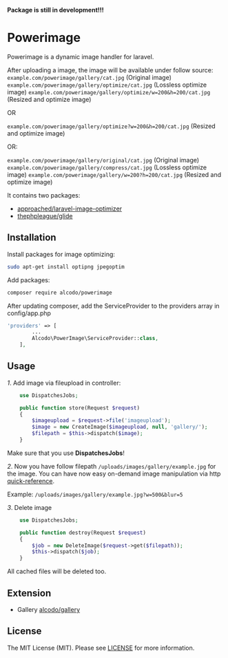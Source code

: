 **Package is still in development!!!**

# Powerimage
Powerimage is a dynamic image handler for laravel.

After uploading a image, the image will be available under follow source:
```example.com/powerimage/gallery/cat.jpg``` (Original image)
```example.com/powerimage/gallery/optimize/cat.jpg``` (Lossless optimize image)
```example.com/powerimage/gallery/optimize/w=200&h=200/cat.jpg``` (Resized and optimize image)

OR

```example.com/powerimage/gallery/optimize?w=200&h=200/cat.jpg``` (Resized and optimize image)

OR:

```example.com/powerimage/gallery/original/cat.jpg``` (Original image)
```example.com/powerimage/gallery/compress/cat.jpg``` (Lossless optimize image)
```example.com/powerimage/gallery/w=200?h=200/cat.jpg``` (Resized and optimize image)


It contains two packages:
- [approached/laravel-image-optimizer](https://github.com/approached/laravel-image-optimizer)
- [thephpleague/glide](https://github.com/thephpleague/glide)

## Installation

Install packages for image optimizing:
```bash
sudo apt-get install optipng jpegoptim
```

Add packages:
```bash
composer require alcodo/powerimage
```

After updating composer, add the ServiceProvider to the providers array in config/app.php
```php
'providers' => [
        ...
        Alcodo\PowerImage\ServiceProvider::class,
    ],
```

## Usage

*1*. Add image via fileupload in controller:
```php
    use DispatchesJobs;

    public function store(Request $request)
    {
        $imageupload = $request->file('imageupload');
        $image = new CreateImage($imageupload, null, 'gallery/');
        $filepath = $this->dispatch($image);
    }
```
Make sure that you use **DispatchesJobs**!

*2*. Now you have follow filepath `/uploads/images/gallery/example.jpg` for the image.
You can have now easy on-demand image manipulation via http [quick-reference](http://glide.thephpleague.com/1.0/api/quick-reference/).

Example:  `/uploads/images/gallery/example.jpg?w=500&blur=5`

*3*. Delete image
```php
    use DispatchesJobs;

    public function destroy(Request $request)
    {
        $job = new DeleteImage($request->get($filepath));
        $this->dispatch($job);
    }
```
All cached files will be deleted too.

## Extension

- Gallery  [alcodo/gallery](https://github.com/alcodo/gallery)

## License

The MIT License (MIT). Please see [LICENSE](https://github.com/alcodo/powerimage/blob/master/LICENSE) for more information.

